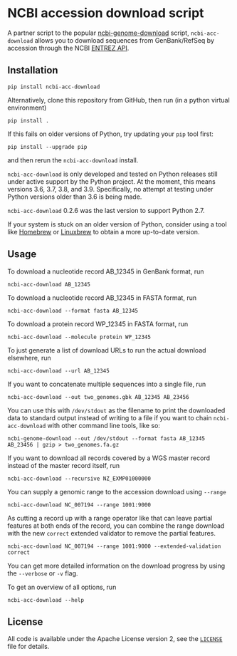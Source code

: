 # NCBI accession download script

A partner script to the popular [ncbi-genome-download](https://github.com/kblin/ncbi-genome-download)
script, `ncbi-acc-download` allows you to download sequences from GenBank/RefSeq by accession through
the NCBI [ENTREZ API](https://www.ncbi.nlm.nih.gov/books/NBK184582/).

## Installation

```
pip install ncbi-acc-download
```

Alternatively, clone this repository from GitHub, then run (in a python virtual environment)
```
pip install .
```
If this fails on older versions of Python, try updating your `pip` tool first:
```
pip install --upgrade pip
```
and then rerun the `ncbi-acc-download` install.

`ncbi-acc-download` is only developed and tested on Python releases still under active
support by the Python project. At the moment, this means versions 3.6, 3.7, 3.8, and 3.9.
Specifically, no attempt at testing under Python versions older than 3.6 is being made.

`ncbi-acc-download` 0.2.6 was the last version to support Python 2.7.

If your system is stuck on an older version of Python, consider using a tool like
[Homebrew](http://brew.sh) or [Linuxbrew](http://linuxbrew.sh) to obtain a more up-to-date
version.


## Usage

To download a nucleotide record AB_12345 in GenBank format, run
```
ncbi-acc-download AB_12345
```

To download a nucleotide record AB_12345 in FASTA format, run
```
ncbi-acc-download --format fasta AB_12345
```

To download a protein record WP_12345 in FASTA format, run
```
ncbi-acc-download --molecule protein WP_12345
```

To just generate a list of download URLs to run the actual download elsewhere, run
```
ncbi-acc-download --url AB_12345
```

If you want to concatenate multiple sequences into a single file, run
```
ncbi-acc-download --out two_genomes.gbk AB_12345 AB_23456
```

You can use this with `/dev/stdout` as the filename to print the downloaded data to
standard output instead of writing to a file if you want to chain `ncbi-acc-download` with other
command line tools, like so:
```
ncbi-genome-download --out /dev/stdout --format fasta AB_12345 AB_23456 | gzip > two_genomes.fa.gz
```

If you want to download all records covered by a WGS master record instead of the master record itself,
run
```
ncbi-acc-download --recursive NZ_EXMP01000000
```

You can supply a genomic range to the accession download using `--range`
```
ncbi-acc-download NC_007194 --range 1001:9000
```
As cutting a record up with a range operator like that can leave partial features at both ends of the
record, you can combine the range download with the new `correct` extended validator to remove the
partial features.
```
ncbi-acc-download NC_007194 --range 1001:9000 --extended-validation correct
```

You can get more detailed information on the download progress by using the `--verbose` or `-v` flag.

To get an overview of all options, run
```
ncbi-acc-download --help
```

## License
All code is available under the Apache License version 2, see the
[`LICENSE`](LICENSE) file for details.
